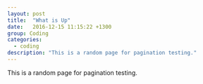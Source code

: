 ```yaml
---
layout: post
title:  "What is Up"
date:   2016-12-15 11:15:22 +1300
group: Coding
categories:
  - coding
description: "This is a random page for pagination testing."
---
```

This is a random page for pagination testing.